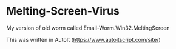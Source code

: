 # Melting-Screen-Virus
My version of old worm called Email-Worm.Win32.MeltingScreen

This was written in AutoIt (https://www.autoitscript.com/site/)
